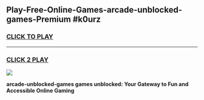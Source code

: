 
## Play-Free-Online-Games-arcade-unblocked-games-Premium #k0urz
<h3>
<a href="https://premium.freeplayer.one?title=arcade-unblocked-games&ref=8M">CLICK TO PLAY</a></h3>
<hr>

<h3>
<a href="https://premium.freeplayer.one?title=arcade-unblocked-games&ref=8M">CLICK 2 PLAY</a>
  
</h3>

<a href="https://premium.freeplayer.one?title=arcade-unblocked-games&ref=8M"><img src="https://clearcache.store/games.png"></a>


**arcade-unblocked-games games unblocked: Your Gateway to Fun and Accessible Online Gaming**
